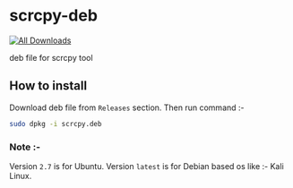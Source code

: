 # scrcpy-deb

[![All Downloads](https://img.shields.io/github/downloads/jakbin/scrcpy-deb/total.svg)](https://github.com/jakbin/scrcpy-deb)

deb file for scrcpy tool

## How to install

Download deb file from `Releases` section. Then run command :-

```sh
sudo dpkg -i scrcpy.deb
```

### Note :-

Version `2.7` is for Ubuntu.
Version `latest` is for Debian based os like :- Kali Linux.